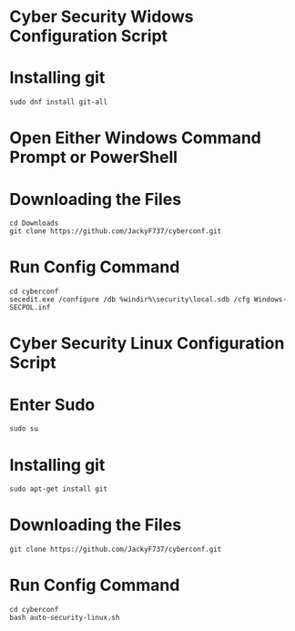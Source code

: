 # Cyber Security Widows Configuration Script
# Installing git
```
sudo dnf install git-all
```
# Open Either Windows Command Prompt or PowerShell

# Downloading the Files
```
cd Downloads
git clone https://github.com/JackyF737/cyberconf.git
```
# Run Config Command
```
cd cyberconf
secedit.exe /configure /db %windir%\security\local.sdb /cfg Windows-SECPOL.inf
```



# Cyber Security Linux Configuration Script
# Enter Sudo
```
sudo su
```
# Installing git
```
sudo apt-get install git
```

# Downloading the Files
```
git clone https://github.com/JackyF737/cyberconf.git
```
# Run Config Command
```
cd cyberconf
bash auto-security-linux.sh
```
